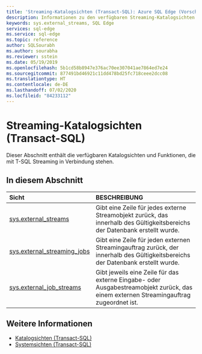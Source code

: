 ```yaml
---
title: 'Streaming-Katalogsichten (Transact-SQL): Azure SQL Edge (Vorschau)'
description: Informationen zu den verfügbaren Streaming-Katalogsichten und dynamischen Verwaltungssichten in Azure SQL Edge (Vorschau)
keywords: sys.external_streams, SQL Edge
services: sql-edge
ms.service: sql-edge
ms.topic: reference
author: SQLSourabh
ms.author: sourabha
ms.reviewer: sstein
ms.date: 05/19/2019
ms.openlocfilehash: 5b1cd58b8947e376ac70ee307041ae7864ed7e24
ms.sourcegitcommit: 877491bd46921c11dd478bd25fc718ceee2dcc08
ms.translationtype: HT
ms.contentlocale: de-DE
ms.lasthandoff: 07/02/2020
ms.locfileid: "84233112"
---
```

# <a name="streaming-catalog-views-transact-sql"></a>Streaming-Katalogsichten (Transact-SQL)

Dieser Abschnitt enthält die verfügbaren Katalogsichten und Funktionen, die mit T-SQL Streaming in Verbindung stehen.
  
## <a name="in-this-section"></a>In diesem Abschnitt  
  
|Sicht|BESCHREIBUNG|  
|:---|:---|
|[sys.external_streams](sys-external-streams.md) |Gibt eine Zeile für jedes externe Streamobjekt zurück, das innerhalb des Gültigkeitsbereichs der Datenbank erstellt wurde.|
|[sys.external_streaming_jobs](sys-external-streaming-jobs.md) |Gibt eine Zeile für jeden externen Streamingauftrag zurück, der innerhalb des Gültigkeitsbereichs der Datenbank erstellt wurde.|
|[sys.external_job_streams](sys-external-job-streams.md)|Gibt jeweils eine Zeile für das externe Eingabe- oder Ausgabestreamobjekt zurück, das einem externen Streamingauftrag zugeordnet ist.|

## <a name="see-also"></a>Weitere Informationen

- [Katalogsichten (Transact-SQL)](/sql/relational-databases/system-catalog-views/catalog-views-transact-sql/)
- [Systemsichten (Transact-SQL)](/sql/t-sql/language-reference/)






